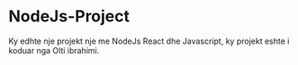 # NodeJs-Project

Ky edhte nje projekt nje me NodeJs React dhe Javascript, ky projekt eshte i koduar nga Olti ibrahimi.